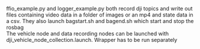 ffio_example.py and logger_example.py both record dji topics and write out files containing video data in a folder of images or an mp4 and state data in a csv. They also launch bagstart.sh and bagend.sh which start and stop the rosbag  
The vehicle node and data recording nodes can be launched with dji_vehicle_node_collection.launch. Wrapper has to be run separately
